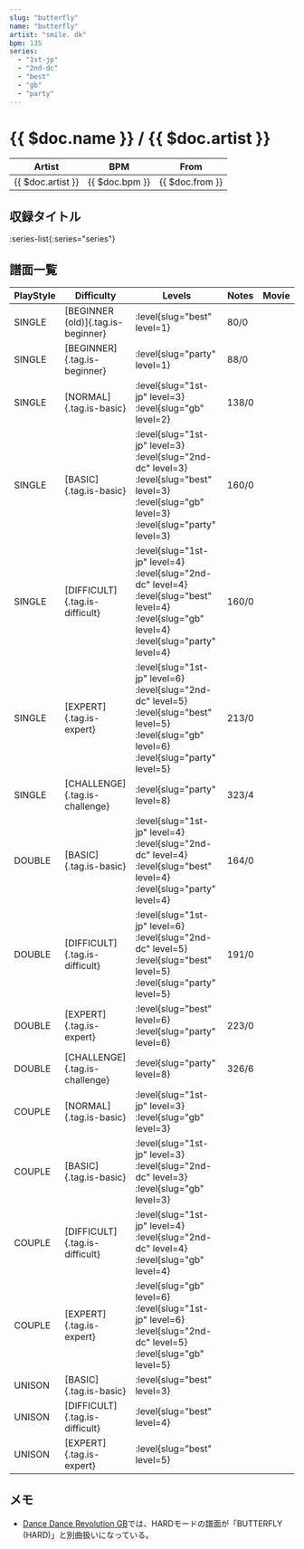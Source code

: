 ```yaml
---
slug: "butterfly"
name: "butterfly"
artist: "smile. dk"
bpm: 135
series:
  - "1st-jp"
  - "2nd-dc"
  - "best"
  - "gb"
  - "party"
---
```


# {{ $doc.name }} / {{ $doc.artist }}

|Artist|BPM|From|
|------|---|----|
|{{ $doc.artist }}|{{ $doc.bpm }}|{{ $doc.from }}|

## 収録タイトル

:series-list{:series="series"}

## 譜面一覧

|PlayStyle|Difficulty|Levels|Notes|Movie|
|---------|----------|------|-----|-----|
|SINGLE|[BEGINNER (old)]{.tag.is-beginner}|:level{slug="best" level=1}|80/0||
|SINGLE|[BEGINNER]{.tag.is-beginner}|:level{slug="party" level=1}|88/0||
|SINGLE|[NORMAL]{.tag.is-basic}|:level{slug="1st-jp" level=3} :level{slug="gb" level=2}|138/0||
|SINGLE|[BASIC]{.tag.is-basic}|:level{slug="1st-jp" level=3} :level{slug="2nd-dc" level=3} :level{slug="best" level=3} :level{slug="gb" level=3} :level{slug="party" level=3}|160/0||
|SINGLE|[DIFFICULT]{.tag.is-difficult}|:level{slug="1st-jp" level=4} :level{slug="2nd-dc" level=4} :level{slug="best" level=4} :level{slug="gb" level=4} :level{slug="party" level=4}|160/0||
|SINGLE|[EXPERT]{.tag.is-expert}|:level{slug="1st-jp" level=6} :level{slug="2nd-dc" level=5} :level{slug="best" level=5} :level{slug="gb" level=6} :level{slug="party" level=5}|213/0||
|SINGLE|[CHALLENGE]{.tag.is-challenge}|:level{slug="party" level=8}|323/4||
|DOUBLE|[BASIC]{.tag.is-basic}|:level{slug="1st-jp" level=4} :level{slug="2nd-dc" level=4} :level{slug="best" level=4} :level{slug="party" level=4}|164/0||
|DOUBLE|[DIFFICULT]{.tag.is-difficult}|:level{slug="1st-jp" level=6} :level{slug="2nd-dc" level=5} :level{slug="best" level=5} :level{slug="party" level=5}|191/0||
|DOUBLE|[EXPERT]{.tag.is-expert}|:level{slug="best" level=6} :level{slug="party" level=6}|223/0||
|DOUBLE|[CHALLENGE]{.tag.is-challenge}|:level{slug="party" level=8}|326/6||
|COUPLE|[NORMAL]{.tag.is-basic}|:level{slug="1st-jp" level=3} :level{slug="gb" level=3}|||
|COUPLE|[BASIC]{.tag.is-basic}|:level{slug="1st-jp" level=3} :level{slug="2nd-dc" level=3} :level{slug="gb" level=3}|||
|COUPLE|[DIFFICULT]{.tag.is-difficult}|:level{slug="1st-jp" level=4} :level{slug="2nd-dc" level=4} :level{slug="gb" level=4}|||
|COUPLE|[EXPERT]{.tag.is-expert}|:level{slug="gb" level=6} :level{slug="1st-jp" level=6} :level{slug="2nd-dc" level=5} :level{slug="gb" level=5}||
|UNISON|[BASIC]{.tag.is-basic}|:level{slug="best" level=3}|||
|UNISON|[DIFFICULT]{.tag.is-difficult}|:level{slug="best" level=4}|||
|UNISON|[EXPERT]{.tag.is-expert}|:level{slug="best" level=5}|||

## メモ

- [Dance Dance Revolution GB](/series/gb/)では、HARDモードの譜面が「BUTTERFLY (HARD)」と別曲扱いになっている。
